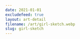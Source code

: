 ```yaml
---
date: 2021-01-01
excludefeed: true
layout: art-detail
filename: /art/girl-sketch.webp
slug: girl-sketch
---
```


